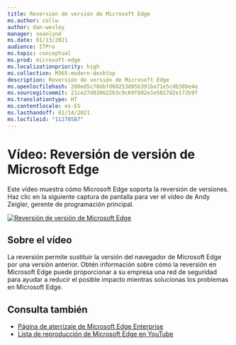 ```yaml
---
title: Reversión de versión de Microsoft Edge
ms.author: collw
author: dan-wesley
manager: seanlynd
ms.date: 01/13/2021
audience: ITPro
ms.topic: conceptual
ms.prod: microsoft-edge
ms.localizationpriority: high
ms.collection: M365-modern-desktop
description: Reversión de versión de Microsoft Edge
ms.openlocfilehash: 280ed5c78dbfd60253d05b391ba71e5cdb38be4e
ms.sourcegitcommit: 21ce27d03862263c9c69f602e1e5017d2e172b9f
ms.translationtype: HT
ms.contentlocale: es-ES
ms.lasthandoff: 01/14/2021
ms.locfileid: "11270587"
---
```

# Vídeo: Reversión de versión de Microsoft Edge

Este vídeo muestra cómo Microsoft Edge soporta la reversión de versiones. Haz clic en la siguiente captura de pantalla para ver el vídeo de Andy Zeigler, gerente de programación principal.

[![Reversión de versión de Microsoft Edge](media/microsoft-edge-video-version-rollback/0.png)](http://www.youtube.com/watch?v=pXhXHvKUa_c "Microsoft Edge version rollback")

## Sobre el vídeo

La reversión permite sustituir la versión del navegador de Microsoft Edge por una versión anterior. Obtén información sobre cómo la reversión en Microsoft Edge puede proporcionar a su empresa una red de seguridad para ayudar a reducir el posible impacto mientras solucionas los problemas en Microsoft Edge.

## Consulta también

- [Página de aterrizaje de Microsoft Edge Enterprise](https://aka.ms/EdgeEnterprise)
- [Lista de reproducción de Microsoft Edge en YouTube](https://www.youtube.com/playlist?list=PLXtHYVsvn_b-uXh1tMeYpT-0iD8tD3tFy)

